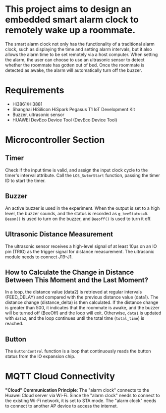 # This project aims to design an embedded smart alarm clock to remotely wake up a roommate.

The smart alarm clock not only has the functionality of a traditional alarm clock, such as displaying the time and setting alarm intervals, but it also allows the alarm time to be set remotely via a host computer. When setting the alarm, the user can choose to use an ultrasonic sensor to detect whether the roommate has gotten out of bed. Once the roommate is detected as awake, the alarm will automatically turn off the buzzer.

# Requirements
- Hi3861/Hi3881
- Shanghai HiSilicon HiSpark Pegasus T1 loT Development Kit
- Buzzer, ultrasonic sensor
- HUAWEI DevEco Device Tool (DevEco Device Tool)

# Microcontroller Section

## Timer
Check if the input time is valid, and assign the input clock cycle to the timer's interval attribute.
Call the `LOS_SwtmrStart` function, passing the timer ID to start the timer.

## Buzzer
An active buzzer is used in the experiment. When the output is set to a high level, the buzzer sounds, and the status is recorded as `g_beeStatus=0`. `Beeon()` is used to turn on the buzzer, and `Beeoff()` is used to turn it off.

## Ultrasonic Distance Measurement
The ultrasonic sensor receives a high-level signal of at least 10μs on an IO pin (TRIG) as the trigger signal for distance measurement. 
The ultrasonic module needs to connect J19-J1.

## How to Calculate the Change in Distance Between This Moment and the Last Moment?
In a loop, the distance value (data2) is retrieved at regular intervals (FEED_DELAY) and compared with the previous distance value (data1). The distance change (distance_delta) is then calculated. If the distance change is greater than 500, it indicates that the roommate is awake, and the buzzer will be turned off (BeeOff) and the loop will exit. Otherwise, `data1` is updated with `data2`, and the loop continues until the total time (`total_time`) is reached.

## Button
The `ButtonControl` function is a loop that continuously reads the button status from the IO expansion chip.

# MQTT Cloud Connectivity
**"Cloud" Communication Principle**: The "alarm clock" connects to the Huawei Cloud server via Wi-Fi. Since the "alarm clock" needs to connect to the existing Wi-Fi network, it is set to STA mode. 
The "alarm clock" needs to connect to another AP device to access the internet.
